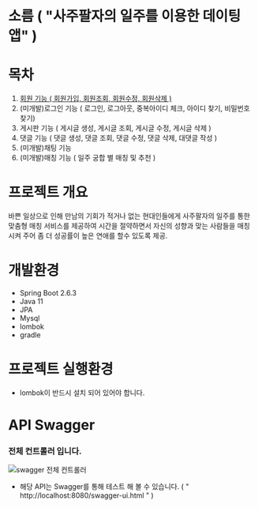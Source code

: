# 소름 ( "사주팔자의 일주를 이용한 데이팅앱" )

# 목차
   1. [회원 기능 ( 회원가입, 회원조회, 회원수정, 회원삭제 )](https://github.com/jojojojocho/jpadating/edit/main/doc/step1.md)
   2. (미개발)로그인 기능 ( 로그인, 로그아웃, 중복아이디 체크, 아이디 찾기, 비밀번호 찾기)
   3. 게시판 기능 ( 게시글 생성, 게시글 조회, 게시글 수정, 게시글 삭제 )
   4. 댓글 기능 ( 댓글 생성, 댓글 조회, 댓글 수정, 댓글 삭제, 대댓글 작성 )
   5. (미개발)채팅 기능 
   6. (미개발)매칭 기능 ( 일주 궁합 별 매칭 및 추천 )

# 프로젝트 개요
   바쁜 일상으로 인해 만남의 기회가 적거나 없는 현대인들에게 사주팔자의 일주를 통한 맞춤형 매칭 서비스를 제공하여 
  시간을 절약하면서 자신의 성향과 맞는 사람들을 매칭 시켜 주어 좀 더 성공률이 높은 연애를 할수 있도록 제공.
  
# 개발환경
* Spring Boot 2.6.3
* Java 11
* JPA
* Mysql
* lombok
* gradle

# 프로젝트 실행환경
* lombok이 반드시 설치 되어 있어야 합니다.

# API Swagger
### 전체 컨트롤러 입니다.
![swagger 전체 컨트롤러](https://user-images.githubusercontent.com/43841476/166875673-c9cd5b27-774e-4d7f-8acb-0f1df9edda90.png)

* 해당 API는 Swagger를 통해 테스트 해 볼 수 있습니다. ( " http://localhost:8080/swagger-ui.html " )

